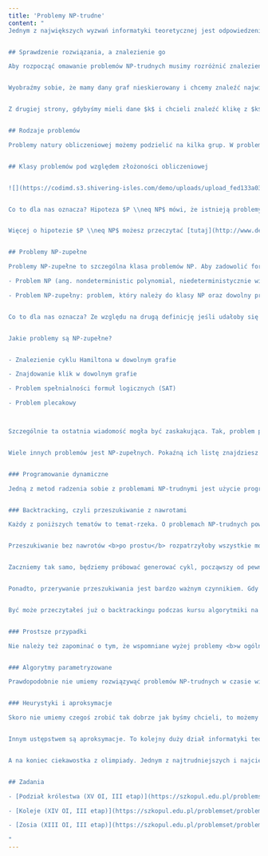 ```yaml
---
title: 'Problemy NP-trudne'
content: "
Jednym z największych wyzwań informatyki teoretycznej jest odpowiedzenie na pytanie: Czy $P=NP?$ W tym artykule dowiesz się, co to znaczy, a także jak radzić sobie z problemami NP-trudnymi.


## Sprawdzenie rozwiązania, a znalezienie go

Aby rozpocząć omawanie problemów NP-trudnych musimy rozróżnić znalezienie i sprawdzenie rozwiązania. Sprawdzenie polega na tym, że mając w ręku jakiegoś <b>kandydata</b> na rozwiązanie chcemy powiedzieć, czy faktycznie spełnia warunki zadania. Tak może być w przypadku problemu kliki.


Wyobraźmy sobie, że mamy dany graf nieskierowany i chcemy znaleźć największy jego podgraf taki, że każda para wierzchołków jest połączona krawędzią (czyli klikę). W tym wypadku sprawdzenie rozwiązania jest tak samo trudne jak znalezienie go - gdy chcemy się upewnić, że nie ma lepszego tak czy inaczej musimy poszukać większych klik. 


Z drugiej strony, gdybyśmy mieli dane $k$ i chcieli znaleźć klikę z $k$ wierzchołków, to sprawdzenie jest znacznie prostsze - wystarczy tylko upewnić się, że wyróżniliśmy $k$ wierzchołków, a każda para z nich jest połączona krawędzią. To pokazuje, że sprawdzenie rozwiązania może być prostsze niż znalezienie go, choć tak być nie musi.


## Rodzaje problemów

Problemy natury obliczeniowej możemy podzielić na kilka grup. W problemach <b>decyzyjnych</b> zwykle pytanie zaczyna się od <b>czy?</b>, a naszym zadaniem jest odpowiedzieć <b>TAK</b> lub <b>NIE</b>. Takim problemem jest na przykład sprawdzenie, czy w grafie istnieje klika rozmiaru $k$ (powyższe zadanie). Inną grupą są problemy optymalizacyjne, gdzie musimy znaleźć w pewnym sensie <b>najlepsze</b> rozwiązanie. Problem znalezienie największej kliki jest problemem optymalizacyjnym. Zauważmy, że te dwa problemy są w pewnym sensie podobne. Jeśli umiemy rozwiązać sprawdzanie, czy istnieje klika wielkości $k,$ to możemy przeiterować się po każdym możliwym $k$ i znaleźć największe takie $k,$ dla którego rozwiązanie istnieje, aby rozwiązać drugi problem (lub w przypadkach ekstremalnej desperacji użyć wyszukiwania binarnego po wyniku aby zbić $O(n)$ do $O(logN)$). Są jeszcze inne rodzaje problemów, ale w tym miejscu nie potrzebujemy ich definiować.


## Klasy problemów pod względem złożoności obliczeniowej


![](https://codimd.s3.shivering-isles.com/demo/uploads/upload_fed133a03b57467817dd864891c24806.png)


Co to dla nas oznacza? Hipoteza $P \\neq NP$ mówi, że istnieją problemy decyzyjne, których nie da się rozwiązać w czasie wielomianowym (przy założeniu kilku drobnych szczegółów). Od wielu lat informatycy starają się zarówno rozstrzygnąć hipotezę, jak i radzić z problemami NP-trudnymi przy założeniu, że jednak łatwe nie są.


Więcej o hipotezie $P \\neq NP$ możesz przeczytać [tutaj](http://www.deltami.edu.pl/temat/informatyka/2016/12/27/Czemu_nikt_nie_wierzy_ze_P_NP/).


## Problemy NP-zupełne

Problemy NP-zupełne to szczególna klasa problemów NP. Aby zadowolić formalistów (z wikipedii): 

- Problem NP (ang. nondeterministic polynomial, niedeterministycznie wielomianowy): problem decyzyjny, dla którego rozwiązanie można zweryfikować w czasie wielomianowym. Równoważna definicja mówi, że problem jest w klasie NP, jeśli może być rozwiązany w wielomianowym czasie na niedeterministycznej maszynie Turinga.

- Problem NP-zupełny: problem, który należy do klasy NP oraz dowolny problem należący do~NP może być do niego zredukowany w czasie wielomianowym.


Co to dla nas oznacza? Ze względu na drugą definicję jeśli udałoby się rozwiązać choć jeden z problemów NP-zupełnych w czasie wielomianowym, to <b>wszystkie</b> problemy NP-zupełne byłyby rozwiązywalne w czasie wielomianowym(!). Również z tego powodu większość naukowców nie wierzy w to, że $P = NP.$


Jakie problemy są NP-zupełne? 


- Znalezienie cyklu Hamiltona w dowolnym grafie

- Znajdowanie klik w dowolnym grafie

- Problem spełnialności formuł logicznych (SAT)

- Problem plecakowy



Szczególnie ta ostatnia wiadomość mogła być zaskakująca. Tak, problem plecakowy jest NP-zupełny. Nasze algorytmy działały w czasie $O(n\\cdot w),$ gdzie $w$ było wielkością liczby. To nie jest czas wielomianowy względem samego $n$ :)


Wiele innych problemów jest NP-zupełnych. Pokaźną ich listę znajdziesz [tutaj](https://en.wikipedia.org/wiki/List_of_NP-complete_problems). Z kolei o redukcjach między problemami możesz przeczytać w [Delcie](http://www.deltami.edu.pl/temat/informatyka/2017/08/24/Dlaczego_niektore_lamiglowki/).


### Programowanie dynamiczne

Jedną z metod radzenia sobie z problemami NP-trudnymi jest użycie programowania dynamicznego. Łatwo domyślić się, że będzie ono działać w czasie wykładniczym. Artykuł na ten temat już prawdopodobnie czytałeś. Jeśli nie, zajrzyj koniecznie do artykułu o dynamikach wykładniczych.


### Backtracking, czyli przeszukiwanie z nawrotami

Każdy z poniższych tematów to temat-rzeka. O problemach NP-trudnych powstało mnóstwo zaawansowanej teorii. Postaram się przybliżyć podstawy, a rozszerzeniem będą linkowane artykuły.


Przeszukiwanie bez nawrotów <b>po prostu</b> rozpatrzyłoby wszystkie możliwości. Przykładowo - aby znaleźć cykl Hamiltona w grafie możemy po prostu rozważyć wszystkie kolejności wierzchołków, ale to osiągnęłoby złożoność $O(n! \\cdot n).$ Zamiast tego możemy być odrobinę sprytniejsi.


Zaczniemy tak samo, będziemy próbować generować cykl, począwszy od pewnego wierzchołka. Następnie, jeśli $x$ jest ostatnim znalezionym wierzchołkiem, to każdy kolejny potencjalny wierzchołek na cyklu musi być sąsiadem $x.$ Ponadto, ten nowy wierzchołek nie mógł się wcześniej znajdować na cyklu. To najczęściej znacznie ogranicza nam liczbę możliwości do sprawdzenia.


Ponadto, przerywanie przeszukiwania jest bardzo ważnym czynnikiem. Gdy z jakiegoś powodu jesteśmy w stanie stwierdzić, że <b>coś się zepsuło</b> i nie ma szans na znalezienie rozwiązania, to możemy cofnąć przesukiwanie. Z tego właśnie powodu ta technika nazywa się przeszukiwaniem z nawrotami.


Być może przeczytałeś już o backtrackingu podczas kursu algorytmiki na <b>MAIN 2</b>. Jeśli nie, zachęcam żeby na niego spojrzeć pod [tym linkiem](https://main2.edu.pl/main2/courses/show/7/18/).


### Prostsze przypadki

Nie należy też zapominać o tym, że wspomniane wyżej problemy <b>w ogólności</b> są trudne. To wcale nie oznacza, że jest tak zawsze! Mając dodatkowe warunki (na przykład specjalne grafy) możemy spokojnie poradzić sobie ze zmodyfikowanymi wersjami problemów NP-trudnych. Spróbuj swoich sił z <b>Clique problem</b> z dołączonych zadań, aby się o tym przekonać.


### Algorytmy parametryzowane

Prawdopodobnie nie umiemy rozwiązywąć problemów NP-trudnych w czasie wielomianowym. Możemy natomiast rozwiązywać je w czasie wykładniczym względem innych cech. Przykładowo, jeśli najdłuższa ścieżka prosta w grafie nie przekracza $k$ wierzchołków, to istnieje algorytm, który znajduje minimalne pokrycie wierzchołkowe w tym grafie ($n$ wierzchołków, $m$ krawędzi) w czasie $O((1 + \\sqrt{2})^k \\cdot (n+m)).$ Rozwiązuje on zadanie <b>Turystyka</b>, które dołączone jest do artykułu o dynamikach wykładniczych. 


### Heurystyki i aproksymacje

Skoro nie umiemy czegoś zrobić tak dobrze jak byśmy chcieli, to możemy pójść na pewne ustępstwa i poszukać algorytmów <b>heurystycznych</b>. Heurystyka to \"metoda znajdowania rozwiązań, dla której nie ma gwarancji znalezienia rozwiązania optymalnego, a często nawet prawidłowego. Rozwiązań tych używa się np. wtedy, gdy pełny algorytm jest z przyczyn technicznych zbyt kosztowny lub gdy jest nieznany\". Czasami możemy użyć też tzw. heurystyki czasowej, czyli założenia, które praktycznie przyspieszy nasz algorytm dla większości przypadków. Taką jest na przykład algorytm SPFA znajdowania najkrótszych ścieżek w grafie - choć istnieją instancje problemu na których działa w złożoności $O(n\\cdot m),$ to w praktyce jest znacznie szybszy. Jego faktyczna złożoność wynosi $O(m)$ dla losowego grafu.


Innym ustępstwem są aproksymacje. To kolejny duży dział informatyki teoretycznej. Chodzi o to, aby zamiast rozwiązania optymalnego znaleźć \\textit{niewiele} gorsze. Formalnie, powiemy że algorytm jest $C$-aproksymacyjny, jeśli znajduje rozwiązanie nie więcej niż $C$ razy gorsze niż optymalne. Naprawdę często zdarzają się tutaj ciekawe i zaskakujące wyniki. Przykładowo, dla pewnego problemu w sposób banalny pokazujemy algorytm $2$-aproksymacyjny, a istnienie jakiegokolwiek lepszego algorytmu natychmiast implikowałoby potężny przełom w informatyce (coś prawie tak wielkiego jak $P \\neq NP$). Więcej znajdziesz [w tym artykule](http://smurf.mimuw.edu.pl/node/1142).


A na koniec ciekawostka z olimpiady. Jednym z najtrudniejszych i najciekawszych zadań $22$ Olimpiady Informatycznej były <b>Tablice kierunkowe</b> autorstwa <b>Wojciecha Nadary</b>. Zadanie sprowadzało się do znalezienia największej kliki w dość specyficznym grafie. Kilku zawodników zdecydowało się spróbować zadziwiająco głupiego podejścia - \\textit{Dopóki graf nie jest kliką, wyjmuj wierzchołek o najmniejszym stopniu}. Takie rozwiązania dostawały $100$ punktów. Kurtyna.


## Zadania

- [Podział królestwa (XV OI, III etap)](https://szkopul.edu.pl/problemset/problem/a-E26wgLFqHZJv98qc9jQe2E/site/?key=statement)

- [Koleje (XIV OI, III etap)](https://szkopul.edu.pl/problemset/problem/tNexGGGfl9rXi0IJkMjeA-SM/site/?key=statement)

- [Zosia (XIII OI, III etap)](https://szkopul.edu.pl/problemset/problem/Igfr_XfXWhPW-td_1TuZvWm1/site/?key=statement)

"
---
```

